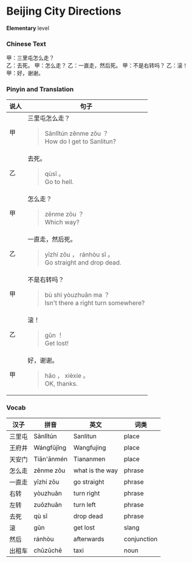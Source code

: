 # Beijing City Directions
**Elementary** level
### Chinese Text
甲：三里屯怎么走？<br />乙：去死。
甲：怎么走？
乙：一直走，然后死。
甲：不是右转吗？
乙：滚！
甲：好，谢谢。

### Pinyin and Translation
|说人|句子|
|----|----|
|甲|三里屯怎么走？<blockquote>Sānlǐtún zěnme zǒu ？<br />How do I get to Sanlitun?</blockquote>|
|乙|去死。<blockquote>qùsǐ 。<br />Go to hell.</blockquote>|
|甲|怎么走？<blockquote>zěnme zǒu ？<br />Which way?</blockquote>|
|乙|一直走，然后死。<blockquote>yīzhí zǒu ， ránhòu sǐ 。<br />Go straight and drop dead.</blockquote>|
|甲|不是右转吗？<blockquote>bù shì yòuzhuǎn ma ？<br />Isn't there a right turn somewhere?</blockquote>|
|乙|滚！<blockquote>gǔn ！<br />Get lost!</blockquote>|
|甲|好，谢谢。<blockquote>hǎo ， xièxie 。<br />OK, thanks.</blockquote>|
### Vocab
|汉子|拼音|英文|词类|
|----|----|----|----|
|三里屯|Sānlǐtún|Sanlitun|place|
|王府井|Wángfǔjǐng|Wangfujing|place|
|天安门|Tiān'ānmén|Tiananmen|place|
|怎么走|zěnme zǒu|what is the way|phrase|
|一直走|yīzhí zǒu|go straight|phrase|
|右转|yòuzhuǎn|turn right|phrase|
|左转|zuǒzhuǎn|turn left|phrase|
|去死|qù sǐ|drop dead|phrase|
|滚|gǔn|get lost|slang|
|然后|ránhòu|afterwards|conjunction|
|出租车|chūzūchē|taxi|noun|
